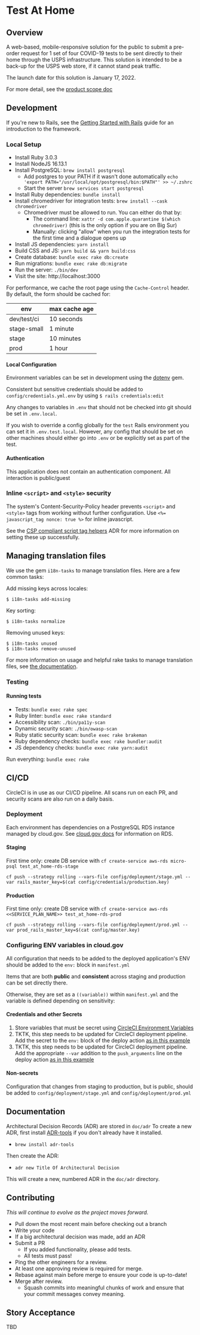 Test At Home
============

## Overview
A web-based, mobile-responsive solution for the public to submit a pre-order request for 1 set of four COVID-19 tests to be sent directly to their home through the USPS infrastructure. This solution is intended to be a back-up for the USPS web store, if it cannot stand peak traffic.

The launch date for this solution is January 17, 2022.

For more detail, see the [product scope doc](https://github.com/usagov/test-at-home/blob/main/doc/product/product-scope.md)

## Development

If you're new to Rails, see the [Getting Started with Rails](https://guides.rubyonrails.org/getting_started.html)
guide for an introduction to the framework.

### Local Setup

* Install Ruby 3.0.3
* Install NodeJS 16.13.1
* Install PostgreSQL: `brew install postgresql`
  * Add postgres to your PATH if it wasn't done automatically
  `echo 'export PATH="/usr/local/opt/postgresql/bin:$PATH"' >> ~/.zshrc`
  * Start the server
  `brew services start postgresql`
* Install Ruby dependencies: `bundle install`
* Install chromedriver for integration tests: `brew install --cask chromedriver`
  * Chromedriver must be allowed to run. You can either do that by:
    * The command line: `xattr -d com.apple.quarantine $(which chromedriver)` (this is the only option if you are on Big Sur)
    * Manually: clicking "allow" when you run the integration tests for the first time and a dialogue opens up
* Install JS dependencies: `yarn install`
* Build CSS and JS: `yarn build && yarn build:css`
* Create database: `bundle exec rake db:create`
* Run migrations: `bundle exec rake db:migrate`
* Run the server: `./bin/dev`
* Visit the site: http://localhost:3000

For performance, we cache the root page using the `Cache-Control` header. By default, the form should be cached for:

| env | max cache age |
| --- | ------------- |
| dev/test/ci | 10 seconds |
| stage-small | 1 minute |
| stage | 10 minutes |
| prod | 1 hour |

#### Local Configuration

Environment variables can be set in development using the [dotenv](https://github.com/bkeepers/dotenv) gem.

Consistent but sensitive credentials should be added to `config/credentials.yml.env` by using `$ rails credentials:edit`

Any changes to variables in `.env` that should not be checked into git should be set
in `.env.local`.

If you wish to override a config globally for the `test` Rails environment you can set it in `.env.test.local`.
However, any config that should be set on other machines should either go into `.env` or be explicitly set as part
of the test.

#### Authentication

This application does not contain an authentication component. All interaction is public/guest

### Inline `<script>` and `<style>` security

The system's Content-Security-Policy header prevents `<script>` and `<style>` tags from working without further
configuration. Use `<%= javascript_tag nonce: true %>` for inline javascript.

See the [CSP compliant script tag helpers](./doc/adr/0004-rails-csp-compliant-script-tag-helpers.md) ADR for
more information on setting these up successfully.

## Managing translation files

We use the gem `i18n-tasks` to manage translation files. Here are a few common tasks:

Add missing keys across locales:
```
$ i18n-tasks add-missing
```

Key sorting:
```
$ i18n-tasks normalize
```

Removing unused keys:
```
$ i18n-tasks unused
$ i18n-tasks remove-unused
```

For more information on usage and helpful rake tasks to manage translation files, see [the documentation](https://github.com/glebm/i18n-tasks#usage).


### Testing

#### Running tests

* Tests: `bundle exec rake spec`
* Ruby linter: `bundle exec rake standard`
* Accessibility scan: `./bin/pa11y-scan`
* Dynamic security scan: `./bin/owasp-scan`
* Ruby static security scan: `bundle exec rake brakeman`
* Ruby dependency checks: `bundle exec rake bundler:audit`
* JS dependency checks: `bundle exec rake yarn:audit`

Run everything: `bundle exec rake`

## CI/CD


CircleCI is in use as our CI/CD pipeline. All scans run on each PR, and security scans are also run
on a daily basis.


### Deployment

Each environment has dependencies on a PostgreSQL RDS instance managed by cloud.gov.
See [cloud.gov docs](https://cloud.gov/docs/services/relational-database/) for information on RDS.

#### Staging

First time only: create DB service with `cf create-service aws-rds micro-psql test_at_home-rds-stage`

`cf push --strategy rolling --vars-file config/deployment/stage.yml --var rails_master_key=$(cat config/credentials/production.key)`

#### Production

First time only: create DB service with `cf create-service aws-rds <<SERVICE_PLAN_NAME>> test_at_home-rds-prod`

`cf push --strategy rolling --vars-file config/deployment/prod.yml --var prod_rails_master_key=$(cat config/master.key)`

### Configuring ENV variables in cloud.gov

All configuration that needs to be added to the deployed application's ENV should be added to
the `env:` block in `manifest.yml`

Items that are both **public** and **consistent** across staging and production can be set directly there.

Otherwise, they are set as a `((variable))` within `manifest.yml` and the variable is defined depending on sensitivity:

#### Credentials and other Secrets


1. Store variables that must be secret using [CircleCI Environment Variables](https://circleci.com/docs/2.0/env-vars/#setting-an-environment-variable-in-a-project)
1. TKTK, this step needs to be updated for CircleCI deployment pipeline. Add the secret to the `env:` block of the deploy action [as in this example](https://github.com/OHS-Hosting-Infrastructure/complaint-tracker/blob/a9e8d22aae2023a0afb631a6182251c04f597f7e/.github/workflows/deploy-stage.yml#L20)
1. TKTK, this step needs to be updated for CircleCI deployment pipeline. Add the appropriate `--var` addition to the `push_arguments` line on the deploy action [as in this example](https://github.com/OHS-Hosting-Infrastructure/complaint-tracker/blob/a9e8d22aae2023a0afb631a6182251c04f597f7e/.github/workflows/deploy-stage.yml#L27)


#### Non-secrets

Configuration that changes from staging to production, but is public, should be added to `config/deployment/stage.yml` and `config/deployment/prod.yml`



## Documentation

Architectural Decision Records (ADR) are stored in `doc/adr`
To create a new ADR, first install [ADR-tools](https://github.com/npryce/adr-tools) if you don't
already have it installed.
* `brew install adr-tools`

Then create the ADR:
*  `adr new Title Of Architectural Decision`

This will create a new, numbered ADR in the `doc/adr` directory.


## Contributing

*This will continue to evolve as the project moves forward.*

* Pull down the most recent main before checking out a branch
* Write your code
* If a big architectural decision was made, add an ADR
* Submit a PR
  * If you added functionality, please add tests.
  * All tests must pass!
* Ping the other engineers for a review.
* At least one approving review is required for merge.
* Rebase against main before merge to ensure your code is up-to-date!
* Merge after review.
  * Squash commits into meaningful chunks of work and ensure that your commit messages convey meaning.

## Story Acceptance

TBD
